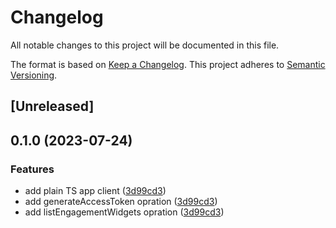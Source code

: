 # Changelog

All notable changes to this project will be documented in this file.

The format is based on [Keep a Changelog](https://keepachangelog.com/en/1.0.0/). This project adheres to [Semantic Versioning](https://semver.org/spec/v2.0.0.html).

## [Unreleased]

## 0.1.0 (2023-07-24)

### Features

- add plain TS app client ([3d99cd3](https://github.com/chathqio/app-sdk-node/commit/3d99cd3c104025238b0be8d6a3c1ff9335508054))
- add generateAccessToken opration ([3d99cd3](https://github.com/chathqio/app-sdk-node/commit/3d99cd3c104025238b0be8d6a3c1ff9335508054))
- add listEngagementWidgets opration ([3d99cd3](https://github.com/chathqio/app-sdk-node/commit/3d99cd3c104025238b0be8d6a3c1ff9335508054))
